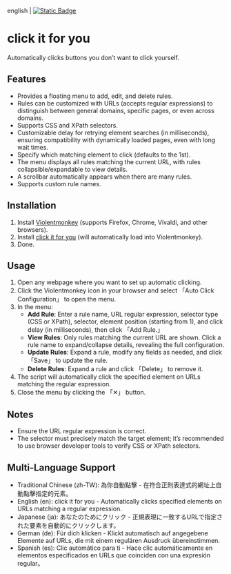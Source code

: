 english | [![Static Badge](https://img.shields.io/badge/lang-zh_tw-green)](https://github.com/Max46656/EverythingInGreasyFork/blob/main/%E7%9C%81%E5%8A%9B/ClickItForYou/README.zh-Hant.md)
# click it for you
Automatically clicks buttons you don’t want to click yourself.

## Features
* Provides a floating menu to add, edit, and delete rules.
* Rules can be customized with URLs (accepts regular expressions) to distinguish between general domains, specific pages, or even across domains.
* Supports CSS and XPath selectors.
* Customizable delay for retrying element searches (in milliseconds), ensuring compatibility with dynamically loaded pages, even with long wait times.
* Specify which matching element to click (defaults to the 1st).
* The menu displays all rules matching the current URL, with rules collapsible/expandable to view details.
* A scrollbar automatically appears when there are many rules.
* Supports custom rule names.

## Installation
1. Install [Violentmonkey](https://violentmonkey.github.io) (supports Firefox, Chrome, Vivaldi, and other browsers).
2. Install [click it for you](https://greasyfork.org/en/scripts/539191-click-it-for-you) (will automatically load into Violentmonkey).
3. Done.

## Usage
1. Open any webpage where you want to set up automatic clicking.
2. Click the Violentmonkey icon in your browser and select 「Auto Click Configuration」 to open the menu.
3. In the menu:
   - **Add Rule**: Enter a rule name, URL regular expression, selector type (CSS or XPath), selector, element position (starting from 1), and click delay (in milliseconds), then click 「Add Rule.」
   - **View Rules**: Only rules matching the current URL are shown. Click a rule name to expand/collapse details, revealing the full configuration.
   - **Update Rules**: Expand a rule, modify any fields as needed, and click 「Save」 to update the rule.
   - **Delete Rules**: Expand a rule and click 「Delete」 to remove it.
4. The script will automatically click the specified element on URLs matching the regular expression.
5. Close the menu by clicking the 「✕」 button.

## Notes
* Ensure the URL regular expression is correct.
* The selector must precisely match the target element; it’s recommended to use browser developer tools to verify CSS or XPath selectors.

## Multi-Language Support
* Traditional Chinese (zh-TW): 為你自動點擊 - 在符合正則表達式的網址上自動點擊指定的元素。
* English (en): click it for you - Automatically clicks specified elements on URLs matching a regular expression.
* Japanese (ja): あなたのためにクリック - 正規表現に一致するURLで指定された要素を自動的にクリックします。
* German (de): Für dich klicken - Klickt automatisch auf angegebene Elemente auf URLs, die mit einem regulären Ausdruck übereinstimmen.
* Spanish (es): Clic automático para ti - Hace clic automáticamente en elementos especificados en URLs que coinciden con una expresión regular。
